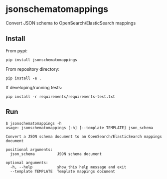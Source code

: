 # jsonschematomappings

Convert JSON schema to OpenSearch/ElasticSearch mappings

## Install

From pypi:

```
pip install jsonschematomappings
```

From repository directory:

```
pip install -e .
```

If developing/running tests:

```
pip install -r requirements/requirements-test.txt
```

## Run

```
$ jsonschematomappings -h
usage: jsonschematomappings [-h] [--template TEMPLATE] json_schema

Convert a JSON schema document to an OpenSearch/ElasticSearch mappings document

positional arguments:
  json_schema          JSON schema document

optional arguments:
  -h, --help           show this help message and exit
  --template TEMPLATE  Template mappings document
```
